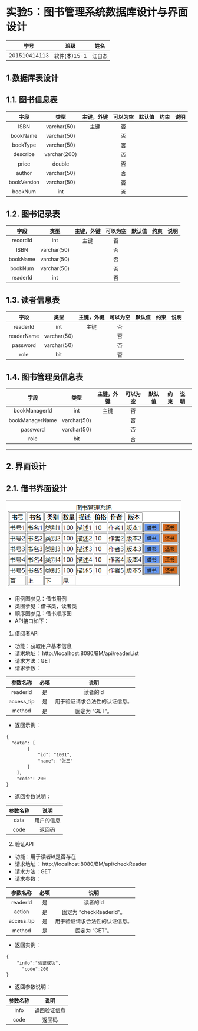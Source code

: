 # 实验5：图书管理系统数据库设计与界面设计
|学号|班级|姓名|
|:-------:|:-------------: | :----------:|
|201510414113|软件(本)15-1|江自杰|

## 1.数据库表设计

## 1.1. 图书信息表
|字段|类型|主键，外键|可以为空|默认值|约束|说明|
|:-------:|:-------------:|:------:|:----:|:---:|:----:|:-----|
|ISBN|varchar(50)|主键|否||||
|bookName|varchar(50)| |否||||
|bookType|varchar(50)| |否||||
|describe|varchar(200)| |否||||
|price|double| |否||||
|author|varchar(50)| |否||||
|bookVersion|varchar(50)| |否||||
|bookNum|int| |否||||

## 1.2. 图书记录表
|字段|类型|主键，外键|可以为空|默认值|约束|说明|
|:-------:|:-------------:|:------:|:----:|:---:|:----:|:-----|
|recordId|int|主键|否||||
|ISBN|varchar(50)| |否||||
|bookName|varchar(50)| |否||||
|bookNum|varchar(50)| |否||||
|readerId|int| |否||||

## 1.3. 读者信息表
|字段|类型|主键，外键|可以为空|默认值|约束|说明|
|:-------:|:-------------:|:------:|:----:|:---:|:----:|:-----|
|readerId|int|主键|否||||
|readerName|varchar(50)| |否||||
|password|varchar(50)| |否||||
|role|bit| |否||||

## 1.4. 图书管理员信息表
|字段|类型|主键，外键|可以为空|默认值|约束|说明|
|:-------:|:-------------:|:------:|:----:|:---:|:----:|:-----|
|bookManagerId|int|主键|否||||
|bookManagerName|varchar(50)| |否||||
|password|varchar(50)| |否||||
|role|bit| |否||||

***

## 2. 界面设计
## 2.1. 借书界面设计
![pic1](1.png)
- 用例图参见：借书用例
- 类图参见：借书类，读者类
- 顺序图参见：借书顺序图
- API接口如下：

1. 借阅者API

- 功能：获取用户基本信息
- 请求地址： http://localhost:8080/BM/api/readerList
- 请求方法：GET
- 请求参数：

|参数名称|必填|说明|
|:-------:|:-------------: | :----------:|
|readerId|是|读者的id|
|access_tip|是|用于验证请求合法性的认证信息。 |
|method|是|固定为 “GET”。|

- 返回示例：
```
{
  "data": [
        {
            "id": "1001",
            "name": "张三"
        }
    ],
    "code": 200
}
```
- 返回参数说明：
    
|参数名称|说明|
|:-------:|:-------------: |
|data|用户的信息|
|code|返回码|

2. 验证API
- 功能：用于读者id是否存在
- 请求地址： http://localhost:8080/BM/api/checkReader
- 请求方法：GET
- 请求参数：

|参数名称|必填|说明|
|:-------:|:-------------: | :----------:|
|readerId|是|读者的id|
|action|是|固定为 “checkReaderId”。|
|access_tip|是|用于验证请求合法性的认证信息。 |
|method|是|固定为 “GET”。|

- 返回实例：
```
{
    "info":"验证成功",
      "code":200
}
```
- 返回参数说明：
    
|参数名称|说明|
|:-------:|:-------------: |
|Info|返回验证信息|
|code|返回码|


 

